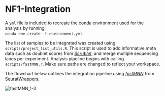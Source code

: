# NF1-Integration

A `yml` file is included to recreate the [conda](https://www.anaconda.com) environment used for the analysis by running:   
`conda env create -f environment.yml`. 

The list of samples to be integrated was created using `scripts/project_list_utils.R`. This script is used to add informative meta data such as doublet scores from [_Scrublet_](https://github.com/swolock/scrublet), and merge multiple sequencing lanes per experiment. Analysis pipeline begins with calling `scripts/fastMNN.r`. Make sure paths are changed to reflect your workspace. 


The flowchart below outlines the integration pipeline using [_fastMNN_](https://marionilab.github.io/FurtherMNN2018/theory/description.html) from [SeuratWrappers](https://github.com/satijalab/seurat-wrappers). 


![fastMNN_1-3](https://user-images.githubusercontent.com/28969387/137391455-29614234-6615-4aa6-9c0a-d8ea438da26c.png)



